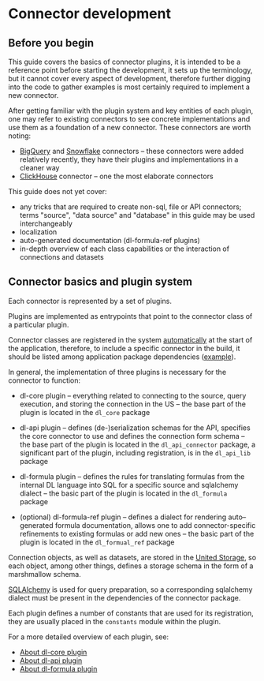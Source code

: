 # Connector development

## Before you begin

This guide covers the basics of connector plugins, it is intended to be a reference point before starting the development,
it sets up the terminology, but it cannot cover every aspect of development, therefore further digging into the code
to gather examples is most certainly required to implement a new connector.

After getting familiar with the plugin system and key entities of each plugin, one may refer to existing connectors
to see concrete implementations and use them as a foundation of a new connector. These connectors are worth noting:
- [BigQuery](https://github.com/datalens-tech/datalens-backend/tree/c56fc958ff21bd5a2d1733fb97af7bd8dfad0691/lib/dl_connector_bigquery) and [Snowflake](https://github.com/datalens-tech/datalens-backend/tree/c56fc958ff21bd5a2d1733fb97af7bd8dfad0691/lib/dl_connector_snowflake) connectors – these connectors were added relatively recently, they have their plugins and implementations in a cleaner way
- [ClickHouse](https://github.com/datalens-tech/datalens-backend/tree/c56fc958ff21bd5a2d1733fb97af7bd8dfad0691/lib/dl_connector_clickhouse/dl_connector_clickhouse) connector – one the most elaborate connectors

This guide does not yet cover:
- any tricks that are required to create non-sql, file or API connectors; terms "source", "data source" and "database" in this guide may be used interchangeably
- localization
- auto-generated documentation (dl-formula-ref plugins)
- in-depth overview of each class capabilities or the interaction of connections and datasets

## Connector basics and plugin system

Each connector is represented by a set of plugins.

Plugins are implemented as entrypoints that point to the connector class of a particular plugin.

Connector classes are registered in the system [automatically](https://github.com/datalens-tech/datalens-backend/blob/c56fc958ff21bd5a2d1733fb97af7bd8dfad0691/app/dl_data_api/dl_data_api/app.py#L50 )
at the start of the application, therefore, to include a specific connector in the build, it should be listed among
application package dependencies ([example](https://github.com/datalens-tech/datalens-backend/blob/c56fc958ff21bd5a2d1733fb97af7bd8dfad0691/app/dl_data_api/pyproject.toml#L21)).

In general, the implementation of three plugins is necessary for the connector to function:
- dl-core plugin – everything related to connecting to the source, query execution, and storing the connection in
  the US – the base part of the plugin is located in the `dl_core` package

- dl-api plugin – defines (de-)serialization schemas for the API, specifies the core connector to use and defines
  the connection form schema – the base part of the plugin is located in the `dl_api_connector` package, a significant 
  part of the plugin, including registration, is in the `dl_api_lib` package

- dl-formula plugin – defines the rules for translating formulas from the internal DL language into SQL for a specific
  source and sqlalchemy dialect – the basic part of the plugin is located in the `dl_formula` package

- (optional) dl-formula-ref plugin – defines a dialect for rendering auto–generated formula documentation,
  allows one to add connector-specific refinements to existing formulas or add new ones – the basic part of the plugin
  is located in the `dl_formual_ref` package

Connection objects, as well as datasets, are stored in the [United Storage](https://github.com/datalens-tech/datalens-us), so each object, among other things, defines a storage schema in the form of a marshmallow schema.

[SQLAlchemy](https://www.sqlalchemy.org/) is used for query preparation, so a corresponding sqlalchemy dialect must be present in the dependencies of the connector package.

Each plugin defines a number of constants that are used for its registration, they are usually placed in the `constants` module within the plugin.

For a more detailed overview of each plugin, see:
- [About dl-core plugin](plugins/dl_core_plugin.md)
- [About dl-api plugin](plugins/dl_api_plugin.md)
- [About dl-formula plugin](plugins/dl_formula_plugin.md)

